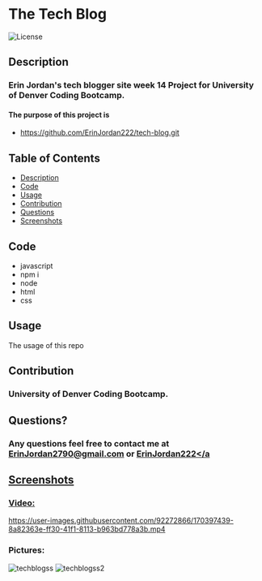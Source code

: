 # The Tech Blog

 ![License](https://img.shields.io/badge/License-MIT-blue.svg)
 
## Description
### Erin Jordan's tech blogger site week 14 Project for University of Denver Coding Bootcamp. 
#### The purpose of this project is 

* https://github.com/ErinJordan222/tech-blog.git

## Table of Contents
* [Description](#description)
* [Code](#code)
* [Usage](#usage)
* [Contribution](#contribution)
* [Questions](#questions)
* [Screenshots](#screenshots)

## Code
* javascript
* npm i
* node
* html
* css

## Usage
The usage of this repo 

## Contribution
### University of Denver Coding Bootcamp.

## Questions?
### Any questions feel free to contact me at <a href="https://erinjordan2790@gmail.com">ErinJordan2790@gmail.com</a> or <a href="https://github.com/ErinJordan222">ErinJordan222</a

## Screenshots
### Video:

https://user-images.githubusercontent.com/92272866/170397439-8a82363e-ff30-41f1-8113-b963bd778a3b.mp4
 
### Pictures:
![techblogss](https://user-images.githubusercontent.com/92272866/170397675-4a0826d0-cdf3-40c9-9b11-e071f45a2bda.png)
![techblogss2](https://user-images.githubusercontent.com/92272866/170397686-cd596367-9d85-4d86-a755-36c4ddfa340d.png)


